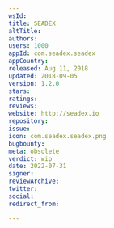 ```yaml
---
wsId: 
title: SEADEX
altTitle: 
authors: 
users: 1000
appId: com.seadex.seadex
appCountry: 
released: Aug 11, 2018
updated: 2018-09-05
version: 1.2.0
stars: 
ratings: 
reviews: 
website: http://seadex.io
repository: 
issue: 
icon: com.seadex.seadex.png
bugbounty: 
meta: obsolete
verdict: wip
date: 2022-07-31
signer: 
reviewArchive: 
twitter: 
social: 
redirect_from: 

---
```


